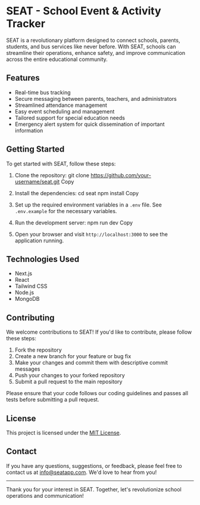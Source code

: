 # SEAT - School Event & Activity Tracker

SEAT is a revolutionary platform designed to connect schools, parents, students, and bus services like never before. With SEAT, schools can streamline their operations, enhance safety, and improve communication across the entire educational community.

## Features

- Real-time bus tracking
- Secure messaging between parents, teachers, and administrators
- Streamlined attendance management
- Easy event scheduling and management
- Tailored support for special education needs
- Emergency alert system for quick dissemination of important information

## Getting Started

To get started with SEAT, follow these steps:

1. Clone the repository:
git clone https://github.com/your-username/seat.git
Copy
2. Install the dependencies:
cd seat
npm install
Copy
3. Set up the required environment variables in a `.env` file. See `.env.example` for the necessary variables.

4. Run the development server:
npm run dev
Copy
5. Open your browser and visit `http://localhost:3000` to see the application running.

## Technologies Used

- Next.js
- React
- Tailwind CSS
- Node.js
- MongoDB

## Contributing

We welcome contributions to SEAT! If you'd like to contribute, please follow these steps:

1. Fork the repository
2. Create a new branch for your feature or bug fix
3. Make your changes and commit them with descriptive commit messages
4. Push your changes to your forked repository
5. Submit a pull request to the main repository

Please ensure that your code follows our coding guidelines and passes all tests before submitting a pull request.

## License

This project is licensed under the [MIT License](LICENSE).

## Contact

If you have any questions, suggestions, or feedback, please feel free to contact us at info@seatapp.com. We'd love to hear from you!

---

Thank you for your interest in SEAT. Together, let's revolutionize school operations and communication!